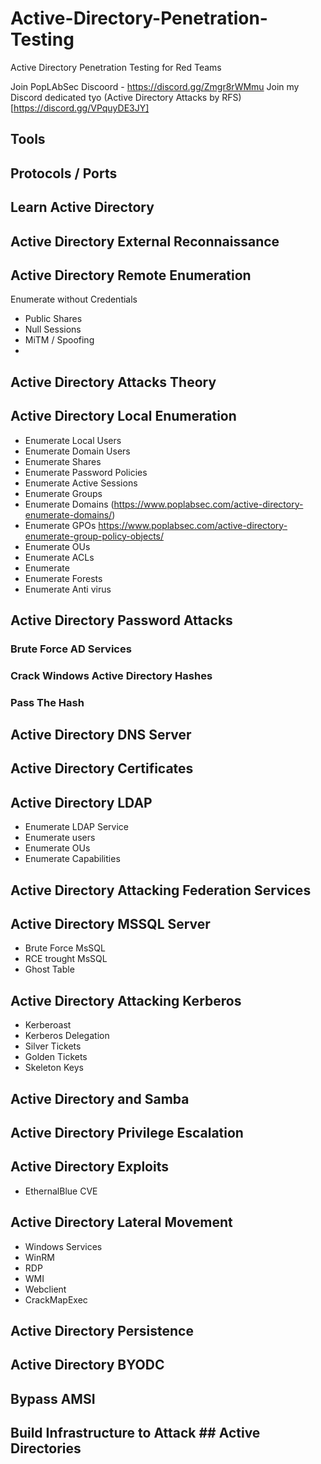 # Active-Directory-Penetration-Testing
Active Directory Penetration Testing for Red Teams

Join PopLAbSec Discoord - https://discord.gg/Zmgr8rWMmu
Join my Discord dedicated tyo (Active Directory Attacks by RFS)[https://discord.gg/VPquyDE3JY]

## Tools


## Protocols / Ports

## Learn Active Directory


## Active Directory External Reconnaissance

## Active Directory Remote Enumeration
Enumerate without Credentials
- Public Shares
- Null Sessions
- MiTM / Spoofing
- 


## Active Directory Attacks Theory

## Active Directory Local Enumeration
- Enumerate Local Users
- Enumerate Domain Users
- Enumerate Shares
- Enumerate Password Policies
- Enumerate Active Sessions
- Enumerate Groups
- Enumerate Domains (https://www.poplabsec.com/active-directory-enumerate-domains/)
- Enumerate GPOs https://www.poplabsec.com/active-directory-enumerate-group-policy-objects/
- Enumerate OUs
- Enumerate ACLs
- Enumerate 
- Enumerate Forests
- Enumerate Anti virus


## Active Directory Password Attacks
### Brute Force AD Services
### Crack Windows Active Directory Hashes
### Pass The Hash



## Active Directory DNS Server


## Active Directory Certificates

## Active Directory LDAP
- Enumerate LDAP Service
- Enumerate users
- Enumerate OUs
- Enumerate Capabilities



## Active Directory Attacking Federation Services
## Active Directory MSSQL Server
- Brute Force MsSQL
- RCE trought MsSQL
- Ghost Table


## Active Directory Attacking Kerberos
- Kerberoast
- Kerberos Delegation
- Silver Tickets
- Golden Tickets
- Skeleton Keys


## Active Directory and Samba


## Active Directory Privilege Escalation
## Active Directory Exploits
- EthernalBlue CVE
## Active Directory Lateral Movement

- Windows Services
- WinRM
- RDP
- WMI
- Webclient
- CrackMapExec

## Active Directory Persistence 

## Active Directory BYODC
## Bypass AMSI
## Build Infrastructure to Attack ## Active Directories
